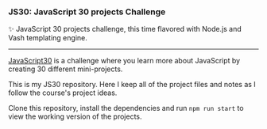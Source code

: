 ### JS30: JavaScript 30 projects Challenge
:sparkles: JavaScript 30 projects challenge, this time flavored with Node.js and Vash templating engine.
****

[JavaScript30](https://javascript30.com/) is a challenge where you learn more about JavaScript by creating 30 different mini-projects.

This is my JS30 repository. Here I keep all of the project files and notes as I follow the course's project ideas.

Clone this repository, install the dependencies and run `npm run start` to view the working version of the projects.
